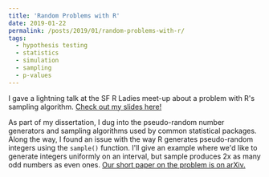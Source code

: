 ```yaml
---
title: 'Random Problems with R'
date: 2019-01-22
permalink: /posts/2019/01/random-problems-with-r/
tags:
  - hypothesis testing
  - statistics
  - simulation
  - sampling
  - p-values
---
```


I gave a lightning talk at the SF R Ladies meet-up about a problem with R's sampling algorithm. [Check out my slides here!](https://kellieotto.github.io/files/2019-01-22-sampling.pdf)

As part of my dissertation, I dug into the pseudo-random number generators and sampling algorithms used by common statistical packages. Along the way, I found an issue with the way R generates pseudo-random integers using the `sample()` function. I'll give an example where we'd like to generate integers uniformly on an interval, but sample produces 2x as many odd numbers as even ones. [Our short paper on the problem is on arXiv.](https://arxiv.org/pdf/1809.06520v1.pdf)